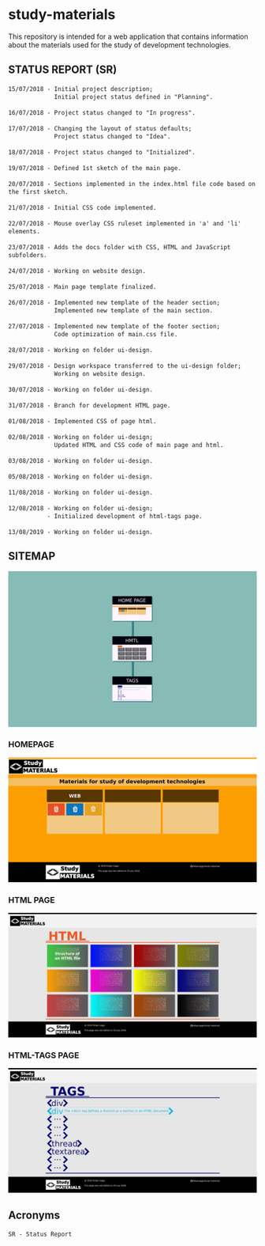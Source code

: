 # study-materials

This repository is intended for a web application that contains information about the materials used for the study of development technologies.

## STATUS REPORT (SR)

    15/07/2018 - Initial project description;
                 Initial project status defined in "Planning".

    16/07/2018 - Project status changed to "In progress".

    17/07/2018 - Changing the layout of status defaults;
                 Project status changed to "Idea".

    18/07/2018 - Project status changed to "Initialized".

    19/07/2018 - Defined 1st sketch of the main page.

    20/07/2018 - Sections implemented in the index.html file code based on the first sketch.

    21/07/2018 - Initial CSS code implemented.

    22/07/2018 - Mouse overlay CSS ruleset implemented in 'a' and 'li' elements.

    23/07/2018 - Adds the docs folder with CSS, HTML and JavaScript subfolders.

    24/07/2018 - Working on website design.

    25/07/2018 - Main page template finalized.

    26/07/2018 - Implemented new template of the header section;
                 Implemented new template of the main section.

    27/07/2018 - Implemented new template of the footer section;
                 Code optimization of main.css file.

    28/07/2018 - Working on folder ui-design.

    29/07/2018 - Design workspace transferred to the ui-design folder;
                 Working on website design.

    30/07/2018 - Working on folder ui-design.

    31/07/2018 - Branch for development HTML page.

    01/08/2018 - Implemented CSS of page html.

    02/08/2018 - Working on folder ui-design;
                 Updated HTML and CSS code of main page and html.

    03/08/2018 - Working on folder ui-design.

    05/08/2018 - Working on folder ui-design.

    11/08/2018 - Working on folder ui-design.

    12/08/2018 - Working on folder ui-design;
               - Initialized development of html-tags page.

    13/08/2019 - Working on folder ui-design.

## SITEMAP

![Figure 1](ui-design/images/sitemap.png "Sitemap of site")

### HOMEPAGE

![Figure 2](ui-design/images/page-home.png "Main page")

### HTML PAGE

![Figure 3](ui-design/images/page-html.png "Html page")

### HTML-TAGS PAGE

![Figure 4](ui-design/images/page-html-tags.png "Page of tags HTML")

## Acronyms

    SR - Status Report